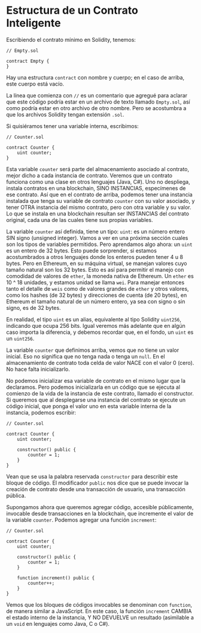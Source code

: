 # Estructura de un Contrato Inteligente

Escribiendo el contrato mínimo en Solidity, tenemos:

```solidity
// Empty.sol

contract Empty {
}
```

Hay una estructura `contract` con nombre y cuerpo; en
el caso de arriba, este cuerpo está vacío.

La línea que comienza con `//` es un comentario
que agregué para aclarar que este código podría
estar en un archivo de texto llamado `Empty.sol`, así
como podría estar en otro archivo de otro nombre. Pero
se acostumbra a que los archivos Solidity tengan extensión
`.sol`.

Si quisiéramos tener una variable interna, escribimos:

```solidity
// Counter.sol

contract Counter {
    uint counter;
}
```

Esta variable `counter` será parte del almacenamiento
asociado al contrato, mejor dicho a cada instancia de
contrato. Veremos que un contrato funciona como una
clase en otros lenguajes (Java, C#). Uno no despliega,
instala contratos en una blockchain, SINO INSTANCIAS, 
especímenes de ese contrato. Así que en el contrato de
arriba, podemos tener una instancia instalada que tenga
su variable de contrato `counter` con su valor asociado,
y tener OTRA instancia del mismo contrato, pero con otra
variable y su valor. Lo que se instala en una blockchain
resultan ser INSTANCIAS del contrato original, cada
una de las cuales tiene sus propias variables.
 
La variable `counter` así definida, tiene un tipo:
`uint`: es un número entero SIN signo (unsigned
integer). Vamos a ver en una próxima sección cuales
son los tipos de variables permitidos. Pero aprendamos
algo ahora: un `uint` es un entero de 32 bytes. Esto
puede sorprender, si estamos acostumbrados a otros lenguajes
donde los enteros pueden tener 4 u 8 bytes. Pero en Ethereum, 
en su máquina virtual, se manejan valores cuyo tamaño
natural son los 32 bytes. Esto es así para permitir
el manejo con comodidad de valores de `ether`, la moneda
nativa de Ethereum. Un `ether` es 10 ^ 18 unidades, y estamos
unidad se llama `wei`. Para manejar entonces tanto
el detalle de `weis` como de valores grandes de `ether` y otros
valores, como los hashes (de 32 bytes) y direcciones de cuenta (de
20 bytes), en Ethereum el tamaño natural de un número entero,
ya sea con signo o sin signo, es de 32 bytes.

En realidad, el tipo `uint` es un alias, equivalente al
tipo Solidity `uint256`, indicando que ocupa 256 bits.  Igual
veremos más adelante que en algún caso importa la diferencia,
y debemos recordar que, en el fondo, un `uint` es 
un `uint256`.

La variable `counter` que definimos arriba, vemos que
no tiene un valor inicial. Eso no significa que no tenga
nada o tenga un `null`. En el almacenamiento de contrato
toda celda de valor NACE con el valor 0 (cero). No hace
falta inicializarlo.

No podemos inicializar esa variable de contrato en el mismo lugar
que la declaramos. Pero podemos inicializarla en un código que se
ejecuta al comienzo de la vida de la instancia de este contrato, 
llamado el constructor. Si queremos que al desplegarse una instancia
del contrato se ejecute un código inicial, que ponga el valor uno
en esta variable interna de la instancia, podemos escribir:

```solidity
// Counter.sol

contract Counter {
    uint counter;
    
    constructor() public {
        counter = 1;
    }
}
```

Vean que se usa la palabra reservada `constructor` para describir este
bloque de código. El modificador `public` nos dice que se puede invocar
la creación de contrato desde una transacción de usuario, una transacción
pública.

Supongamos ahora que queremos agregar código, accesible públicamente, invocable
desde transacciones en la blockchain, que incremente el valor de la variable `counter`. Podemos
agregar una función `increment`:

```solidity
// Counter.sol

contract Counter {
    uint counter;
    
    constructor() public {
        counter = 1;
    }
    
    function increment() public {
        counter++;
    }
}
```

Vemos que los bloques de códigos invocables se denominan con `function`, de
manera similar a JavaScript. En este caso, la función `increment` CAMBIA el
estado interno de la instancia, Y NO DEVUELVE un resultado (asimilable a un `void` en lenguajes
como Java, C o C#).

